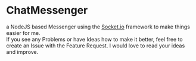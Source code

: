 # ChatMessenger
a NodeJS based Messenger using the [Socket.io](https://socket.io/) framework to make things easier for me.  
If you see any Problems or have Ideas how to make it better, feel free to create an Issue with the Feature Request. I would love to read your ideas and improve.
